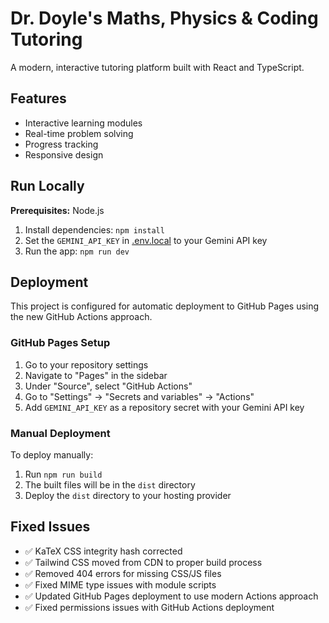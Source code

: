 # Dr. Doyle's Maths, Physics & Coding Tutoring

A modern, interactive tutoring platform built with React and TypeScript.

## Features

- Interactive learning modules
- Real-time problem solving
- Progress tracking
- Responsive design

## Run Locally

**Prerequisites:** Node.js

1. Install dependencies:
   `npm install`
2. Set the `GEMINI_API_KEY` in [.env.local](.env.local) to your Gemini API key
3. Run the app:
   `npm run dev`

## Deployment

This project is configured for automatic deployment to GitHub Pages using the new GitHub Actions approach.

### GitHub Pages Setup

1. Go to your repository settings
2. Navigate to "Pages" in the sidebar
3. Under "Source", select "GitHub Actions"
4. Go to "Settings" → "Secrets and variables" → "Actions"
5. Add `GEMINI_API_KEY` as a repository secret with your Gemini API key

### Manual Deployment

To deploy manually:

1. Run `npm run build`
2. The built files will be in the `dist` directory
3. Deploy the `dist` directory to your hosting provider

## Fixed Issues

- ✅ KaTeX CSS integrity hash corrected
- ✅ Tailwind CSS moved from CDN to proper build process
- ✅ Removed 404 errors for missing CSS/JS files
- ✅ Fixed MIME type issues with module scripts
- ✅ Updated GitHub Pages deployment to use modern Actions approach
- ✅ Fixed permissions issues with GitHub Actions deployment
